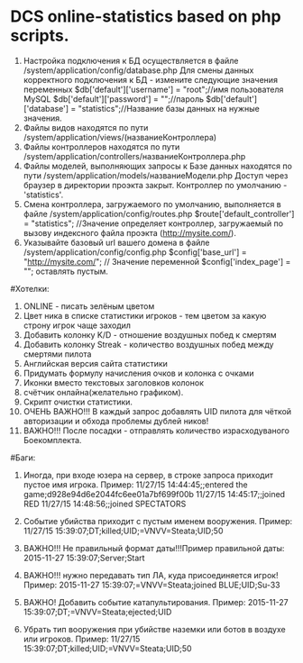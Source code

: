 # DCS online-statistics based on php scripts.

1. Настройка подключения к БД осуществляется в файле /system/application/config/database.php
Для смены данных корректного подключения к БД - измените следующие значения переменных
$db['default']['username'] = "root";//имя пользователя MySQL
$db['default']['password'] = "";//пароль
$db['default']['database'] = "statistics";//Название базы данных
на нужные значения.
2. Файлы видов находятся по пути /system/application/views/(названиеКонтроллера)
3. Файлы контроллеров находятся по пути /system/application/controllers/названиеКонтроллера.php
4. Файлы моделей, выполняющих запросы к Базе данных находятся по пути /system/application/models/названиеМодели.php
Доступ через браузер в директории проэкта закрыт.
Контроллер по умолчанию - 'statistics'.
5. Смена контроллера, загружаемого по умолчанию, выполняется в файле /system/application/config/routes.php
$route['default_controller'] = "statistics"; //Значение определяет контроллер, загружаемый по вызову индексного файла
проэкта (http://mysite.com/).
6. Указывайте базовый url вашего домена в файле /system/application/config/config.php
$config['base_url']	= "http://mysite.com/"; //
Значение переменной $config['index_page'] = ""; оставлять пустым.

#Хотелки:

1. ONLINE - писать зелёным цветом
2. Цвет ника в списке статистики игроков - тем цветом за какую строну игрок чаще заходил
3. Добавить колонку K/D - отношение воздушных побед к смертям
4. Добавить колонку Streak - количество воздушных побед между смертями пилота
5. Английская версия сайта статистики
6. Придумать формулу начисления очков и колонка с очками
7. Иконки вместо текстовых заголовков колонок
8. счётчик онлайна(желательно графиком).
9. Скрипт очистки статистики.
10. ОЧЕНЬ ВАЖНО!!! В каждый запрос добавлять UID пилота для чёткой авторизации и обхода проблемы дублей ников!
11. ВАЖНО!!! После посадки - отправлять количество израсходуваного Боекомплекта.

#Баги:

1. Иногда, при входе юзера на сервер, в строке запроса приходит пустое имя игрока. Пример:
11/27/15 14:44:45;;entered the game;d928e94d6e2044fc6ee01a7bf699f00b
11/27/15 14:45:17;;joined RED
11/27/15 14:48:56;;joined SPECTATORS

2. Событие убийства приходит с пустым именем вооружения. Пример:
11/27/15 15:39:07;DT;killed;UID;=VNVV=Steata;UID;50

3. ВАЖНО!!! Не правильный формат даты!!!Пример правильной даты:
2015-11-27 15:39:07;Server;Start

4. ВАЖНО!!! нужно передавать тип ЛА, куда присоединяется игрок! Пример:
2015-11-27 15:39:07;=VNVV=Steata;joined BLUE;UID;Su-33

5. ВАЖНО! Добавить событие катапультирования. Пример:
2015-11-27 15:39:07;DT;=VNVV=Steata;ejected;UID

6. Убрать тип вооружения при убийстве наземки или ботов в воздухе или игроков. Пример:
11/27/15 15:39:07;DT;killed;UID;=VNVV=Steata;UID;50
